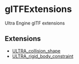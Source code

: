 # glTFExtensions

Ultra Engine glTF extensions

## Extensions

- [ULTRA_collision_shape](ULTRA_collision_shape/README.md)
- [ULTRA_rigid_body_constraint](ULTRA_rigid_body_constraint/README.md)
